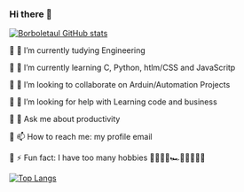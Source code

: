 ### Hi there 👋

[![Borboletaul GitHub stats](https://github-readme-stats.vercel.app/api?username=Borboletazul&show_icons=true&theme=cobalt2)](https://github.com/Borboletzul/github-readme-stats)
<!--![Anurag's GitHub stats](https://github-readme-stats.vercel.app/api?username=Borboletazul&hide=contribs,prs)-->

🔵 🔭 I’m currently tudying Engineering

🔵 🌱 I’m currently learning C, Python, htlm/CSS and JavaScritp

🔵 👯 I’m looking to collaborate on Arduin/Automation Projects

🔵 🤔 I’m looking for help with Learning code and business

🔵 💬 Ask me about productivity

🔵 📫 How to reach me: my profile email

🔵 ⚡ Fun fact: I have too many hobbies 🎸🎻🎹🎨🏎🏋️‍♀‍🏃‍♂‍🦾

[![Top Langs](https://github-readme-stats.vercel.app/api/top-langs/?username=Borboletazul&langs_count=8&theme=cobalt2)](https://github.com/Borboletazul/github-readme-stats)

<!--
&layout=compact
[![Readme Card](https://github-readme-stats.vercel.app/api/pin/?username=Borboletazul&repo=github-readme-stats)](https://github.com/Borboletazul/github-readme-stats)
&theme=yeblu
&theme=cobalt2
github_dark_dimmed
github_dark
&theme=transparent
-->
